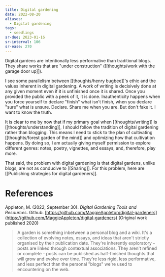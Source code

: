 ```yaml
---
title: Digital gardening
date: 2022-08-20
aliases:
  - Digital gardening
tags:
  - seedlings
sr-due: 2023-01-16
sr-interval: 106
sr-ease: 270
---
```

Digital gardens are intentionally less performative than traditional blogs. They share works that are "under construction" ([[thoughts/work with the garage door up]]).

I see some parallelism between [[thoughts/henry bugbee]]'s ethic and the values inherent in digital gardening. A work of writing is decisively done at any given moment even if it is unfinished once it is shared. Once you provided the public with a peek of it, it is done. Inauthenticity happens when you force yourself to declare "finish" what isn't finish, when you declare "sure" what is unsure. Declare. Share me when you are. But don't fake it. I want to know the truth.

It is clear to me by now that if my primary goal when [[thoughts/writing]] is [[thoughts/understanding]], I should follow the tradition of digital gardening rather than blogging. This means I need to stick to the plan of cultivating [[thoughts/forest garden of the mind]] and optimizing how that cultivation happens. By doing so, I am actually giving myself permission to explore different genres: notes, poetry, vignettes, and essays, and, therefore, play more.

That said, the problem with digital gardening is that digital gardens, unlike blogs, are not as conducive to [[Sharing]]. For this problem, here are [[Publishing strategies for digital gardeners]].

# References

Appleton, M. (2022, September 30). _Digital Gardening Tools and Resources_. Github. [https://github.com/MaggieAppleton/digital-gardeners](https://github.com/MaggieAppleton/digital-gardeners) (Original work published 2020)
>A garden is something inbetween a personal blog and a wiki. It's a collection of evolving notes, essays, and ideas that aren't strictly organised by their publication date. They're inherently exploratory – posts are linked through contextual associations. They aren't refined or complete - posts can be published as half-finished thoughts that will grow and evolve over time. They're less rigid, less performative, and less perfect than the personal "blogs" we're used to encountering on the web.